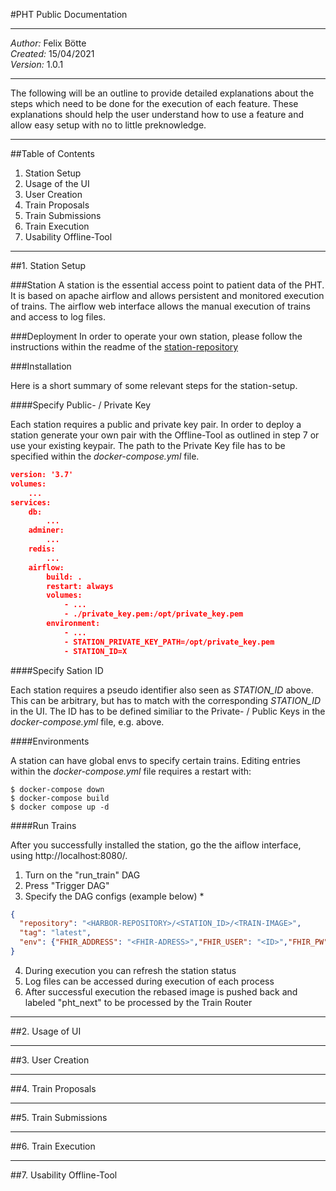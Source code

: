 #PHT Public Documentation
*** 
*Author:* Felix Bötte  
*Created:* 15/04/2021  
*Version:* 1.0.1  
***
The following will be an outline to provide detailed explanations about the steps which need
to be done for the execution of each feature. These explanations should help the user understand how to use 
a feature and allow easy setup with no to little preknowledge. 
***
##Table of Contents
1. Station Setup
2. Usage of the UI
3. User Creation
4. Train Proposals
5. Train Submissions
6. Train Execution
7. Usability Offline-Tool
***

##1. Station Setup

###Station 
A station is the essential access point to patient data of the PHT.
It is based on apache airflow and allows persistent and monitored execution of trains.
The airflow web interface allows the manual execution of trains and access to log files.

###Deployment
In order to operate your own station, please follow the instructions within the readme
of the [station-repository](https://gitlab.com/PersonalHealthTrain/implementations/germanmii/difuture/station/airflow-rest-api/-/tree/mg)

###Installation

Here is a short summary of some relevant steps for the station-setup. 

####Specify Public- / Private Key

Each station requires a public and private key pair. In order to deploy a station generate
your own pair with the Offline-Tool as outlined in step 7 or use your existing keypair. 
The path to the Private Key file has to be specified within the *docker-compose.yml* file.

```json
version: '3.7'
volumes:
    ...
services:
    db:
        ...
    adminer:
        ...
    redis:
        ...
    airflow:
        build: .
        restart: always
        volumes:
            - ...
            - ./private_key.pem:/opt/private_key.pem
        environment:
            - ...
            - STATION_PRIVATE_KEY_PATH=/opt/private_key.pem
            - STATION_ID=X
```

####Specify Sation ID

Each station requires a pseudo identifier also seen as *STATION_ID* above. This can be arbitrary,
but has to match with the corresponding *STATION_ID* in the UI. The ID has to be defined similiar to the Private- / Public Keys
in the *docker-compose.yml* file, e.g. above. 

####Environments

A station can have global envs to specify certain trains. 
Editing entries within the *docker-compose.yml* file requires a restart with:

```
$ docker-compose down
$ docker-compose build
$ docker compose up -d
```


####Run Trains

After you successfully installed the station, go the the aiflow interface, using http://localhost:8080/.

1. Turn on the "run_train" DAG
2. Press "Trigger DAG"
3. Specify the DAG configs (example below)
    * 

```json
{
  "repository": "<HARBOR-REPOSITORY>/<STATION_ID>/<TRAIN-IMAGE>",
  "tag": "latest",
  "env": {"FHIR_ADDRESS": "<FHIR-ADRESS>","FHIR_USER": "<ID>","FHIR_PW": "<PSW>"}
}
```

4. During execution you can refresh the station status
5. Log files can be accessed during execution of each process
6. After successful execution the rebased image is pushed back and labeled "pht_next" to be processed by the Train Router


***
##2. Usage of UI


***
##3. User Creation


***
##4. Train Proposals



***
##5. Train Submissions



***
##6. Train Execution



***
##7. Usability Offline-Tool


